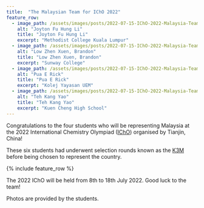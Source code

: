 ```yaml
---
title:  "The Malaysian Team for IChO 2022"
feature_row:
  - image_path: /assets/images/posts/2022-07-15-IChO-2022-Malaysia-Team/joyton.jpg
    alt: "Joyton Fu Hung Li"
    title: "Joyton Fu Hung Li"
    excerpt: "Methodist College Kuala Lumpur"
  - image_path: /assets/images/posts/2022-07-15-IChO-2022-Malaysia-Team/brandon.jpeg
    alt: "Low Zhen Xuen, Brandon"
    title: "Low Zhen Xuen, Brandon"
    excerpt: "Sunway College"
  - image_path: /assets/images/posts/2022-07-15-IChO-2022-Malaysia-Team/rick.jpeg
    alt: "Pua E Rick"
    title: "Pua E Rick"
    excerpt: "Kolej Yayasan UEM"
  - image_path: /assets/images/posts/2022-07-15-IChO-2022-Malaysia-Team/kang-yao.jpg
    alt: "Teh Kang Yao"
    title: "Teh Kang Yao"
    excerpt: "Kuen Cheng High School"
---
```


Congratulations to the four students who will be representing Malaysia at the 2022 International Chemistry Olympiad ([IChO](https://icho2022.cn/)) organised by Tianjin, China!

These six students had underwent selection rounds known as the [K3M](/icho) before being chosen to represent the country.

{% include feature_row %}

The 2022 IChO will be held from 8th to 18th July 2022. Good luck to the team!

Photos are provided by the students.
